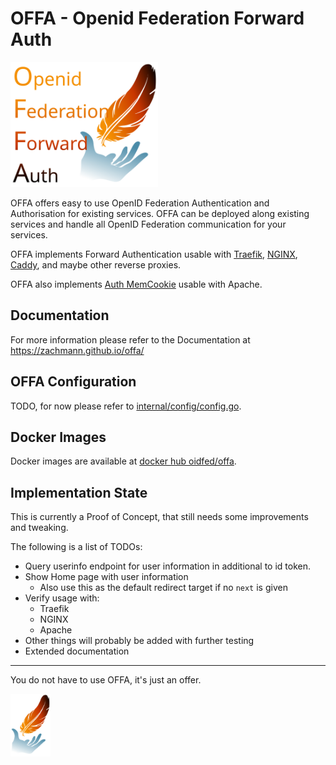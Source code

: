 # OFFA - Openid Federation Forward Auth

<img alt="logo" height="200" src="logos/offa-text.svg"/>

OFFA offers easy to use OpenID Federation Authentication and Authorisation for existing services.
OFFA can be deployed along existing services and handle all OpenID Federation communication for your services.

OFFA implements Forward Authentication usable with
[Traefik](https://doc.traefik.io/traefik/middlewares/http/forwardauth/),
[NGINX](https://docs.nginx.com/nginx/admin-guide/security-controls/configuring-subrequest-authentication/),
[Caddy](https://caddyserver.com/docs/caddyfile/directives/forward_auth),
and maybe other reverse proxies.

OFFA also implements [Auth MemCookie](https://zenprojects.github.io/Apache-Authmemcookie-Module/) usable with Apache.


## Documentation

For more information please refer to the Documentation at https://zachmann.github.io/offa/



## OFFA Configuration
TODO, for now please refer to [internal/config/config.go](internal/config/config.go).



## Docker Images

Docker images are available at [docker hub oidfed/offa](https://hub.docker.com/r/oidfed/offa/tags).

## Implementation State

This is currently a Proof of Concept, that still needs some improvements and tweaking.

The following is a list of TODOs:

- Query userinfo endpoint for user information in additional to id token.
- Show Home page with user information
    - Also use this as the default redirect target if no `next` is given
- Verify usage with:
    - Traefik
    - NGINX
    - Apache
- Other things will probably be added with further testing
- Extended documentation

---
You do not have to use OFFA, it's just an offer.

<img alt="logo" height="100" src="logos/offa.svg"/>
